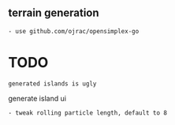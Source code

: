 ## terrain generation

    - use github.com/ojrac/opensimplex-go




# TODO

    generated islands is ugly



generate island ui

    - tweak rolling particle length, default to 8
